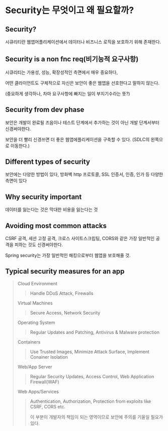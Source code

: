 # Security는 무엇이고 왜 필요할까?

## Security?
시큐리티란 웹앱어플리케이션에서 데이터나 비즈니스 로직을 보호하기 위해 존재한다.

## Security is a non fnc req(비기능적 요구사항)
시큐리티는 가용성, 성능, 확장성적인 측면에서 매우 중요하다,

어떤 클라이언트도 구체적으로 자신은 보안이 좋은 웹앱을 선호한다고 말하지 않는다.

(중요하게 생각하나, 차마 요구사항에 빠지는 일이 부지기수라는 뜻?)

## Security from dev phase
보안은 개발이 완료될 즈음이나 테스트 단계에서 추가하는 것이 아닌 개발 단계서부터 신경써야한다.

보안을 더 빨리 신경쓰면 더 좋은 웹앱에플리케이션을 구축할 수 있다. (SDLC의 왼쪽으로 이동한다.)

## Different types of security
보안에는 다양한 방법이 있다, 방화벽 http 프로토콜, SSL 인증서, 인증, 인가 등 다양한 측면이 있다

## Why security important
데이터를 잃는다는 것은 막대한 비용을 잃는다는 것

## Avoiding most common attacks
CSRF 공격, 세션 고정 공격, 크로스 사이트스크립팅, CORS와 같은 가장 일반적인 공격을 피하는 것도 신경써야한다.

Spring security는 가장 일반적인 해킹으로부터 웹앱을 보호해줄 것.

## Typical security measures for an app

> Cloud Environment
> > Handle DDoS Attack, Firewalls
> 
> Virtual Machines
> > Secure Access, Network Security
> 
> Operating System
> > Regular Updates and Patching, Antivirus & Malware protection
> 
> Containers
> > Use Trusted Images, Minimize Attack Surface, Implement Conainer Isolation
> 
> Web/App Server
> > Regular Security Updates, Access Control, Web Application Firewall(WAF)
> 
> Web Apps/Services
> > Authentication, Authorization, Protection from exploits like CSRF, CORS etc.
> >
> > 이 부분이 개발자의 책임이 되는 영역이므로 보안에 주의를 기울일 필요가 있다.


